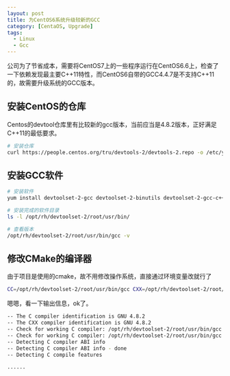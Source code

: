 ```yaml
---
layout: post
title: 为CentOS6系统升级较新的GCC
category: [CentaOS, Upgrade]
tags:
  - Linux
  - Gcc
---
```


公司为了节省成本，需要将CentOS7上的一些程序运行在CentOS6.6上，检查了一下依赖发现最主要C++11特性，而CentOS6自带的GCC4.4.7是不支持C++11的，故需要升级系统的GCC版本。


 <!--more-->
## 安装CentOS的仓库

Centos的devtool仓库里有比较新的gcc版本，当前应当是4.8.2版本，正好满足C++11的最低要求。

```bash
# 安装仓库
curl https://people.centos.org/tru/devtools-2/devtools-2.repo -o /etc/yum.repos.d/devtools-2.repo
```

## 安装GCC软件
```bash
# 安装软件
yum install devtoolset-2-gcc devtoolset-2-binutils devtoolset-2-gcc-c++

# 安装完成的软件目录
ls -l /opt/rh/devtoolset-2/root/usr/bin/

# 查看版本
/opt/rh/devtoolset-2/root/usr/bin/gcc -v
```

## 修改CMake的编译器

由于项目是使用的cmake，故不用修改操作系统，直接通过环境变量改就行了

```bash
CC=/opt/rh/devtoolset-2/root/usr/bin/gcc CXX=/opt/rh/devtoolset-2/root/usr/bin/g++ cmake
```



嗯嗯，看一下输出信息，ok了。

```bash
-- The C compiler identification is GNU 4.8.2
-- The CXX compiler identification is GNU 4.8.2
-- Check for working C compiler: /opt/rh/devtoolset-2/root/usr/bin/gcc
-- Check for working C compiler: /opt/rh/devtoolset-2/root/usr/bin/gcc -- works
-- Detecting C compiler ABI info
-- Detecting C compiler ABI info - done
-- Detecting C compile features

......
```

